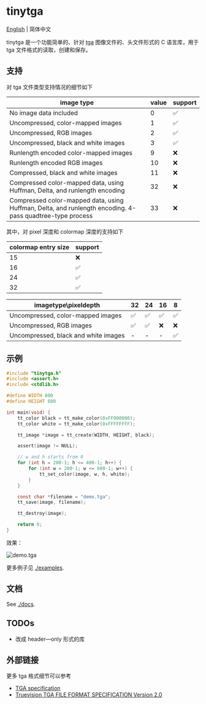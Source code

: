 # tinytga

[English](./README.md) | 简体中文

tinytga 是一个功能简单的、针对 [tga](https://zh.wikipedia.org/wiki/Truevision_TGA) 图像文件的、头文件形式的 C 语言库，用于 tga 文件格式的读取，创建和保存。

## 支持

对 tga 文件类型支持情况的细节如下

| image type | value | support |
|------------|-------|---------|
|No image data included|0|✅|
|Uncompressed, color-mapped images|1|✅|
|Uncompressed, RGB images|2|✅|
|Uncompressed, black and white images|3|✅|
|Runlength encoded color-mapped images|9|❌|
|Runlength encoded RGB images|10|❌|
|Compressed, black and white images|11|❌|
|Compressed color-mapped data, using Huffman, Delta, and runlength encoding|32|❌|
|Compressed color-mapped data, using Huffman, Delta, and runlength encoding.  4-pass quadtree-type process|33|❌|

其中，对 pixel 深度和 colormap 深度的支持如下

|colormap entry size|support|
|-------------------|-------|
|15|❌|
|16|✅|
|24|✅|
|32|✅|

|imagetype\pixeldepth|32|24|16|8|
|--------------------|--|--|--|-|
|Uncompressed, color-mapped images|✅|✅|✅|✅|
|Uncompressed, RGB images|✅|✅|❌|❌|
|Uncompressed, black and white images|-|-|-|✅|

## 示例

```C
#include "tinytga.h"
#include <assert.h>
#include <stdlib.h>

#define WIDTH 800
#define HEIGHT 600

int main(void) {
    tt_color black = tt_make_color(0xFF000000);
    tt_color white = tt_make_color(0xFFFFFFFF);

    tt_image *image = tt_create(WIDTH, HEIGHT, black);

    assert(image != NULL);

    // w and h starts from 0
    for (int h = 200-1; h <= 400-1; h++) {
        for (int w = 200-1; w <= 600-1; w++) {
            tt_set_color(image, w, h, white);
        }
    }

    const char *filename = "demo.tga";
    tt_save(image, filename);

    tt_destroy(image);

    return 0;
}
```

效果：

![demo.tga](./assets/demo.tga)

更多例子见 [./examples](./examples).

## 文档

See [./docs](./docs).

## TODOs

* 改成 header—only 形式的库

## 外部链接

更多 tga 格式细节可以参考

* [TGA specification](https://www.gamers.org/dEngine/quake3/TGA.txt)
* [Truevision TGA FILE FORMAT SPECIFICATION Version 2.0](https://www.dca.fee.unicamp.br/~martino/disciplinas/ea978/tgaffs.pdf)
